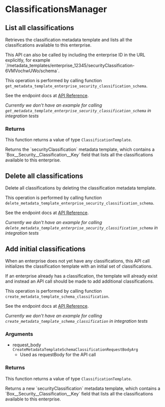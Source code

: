 # ClassificationsManager

## List all classifications

Retrieves the classification metadata template and lists all the
classifications available to this enterprise.

This API can also be called by including the enterprise ID in the
URL explicitly, for example
&#x60;/metadata_templates/enterprise_12345/securityClassification-6VMVochwUWo/schema&#x60;.

This operation is performed by calling function `get_metadata_template_enterprise_security_classification_schema`.

See the endpoint docs at
[API Reference](https://developer.box.com/reference/get-metadata-templates-enterprise-security-classification-6-vm-vochw-u-wo-schema/).

*Currently we don't have an example for calling `get_metadata_template_enterprise_security_classification_schema` in integration tests*


### Returns

This function returns a value of type `ClassificationTemplate`.

Returns the &#x60;securityClassification&#x60; metadata template, which contains
a &#x60;Box__Security__Classification__Key&#x60; field that lists all the
classifications available to this enterprise.


## Delete all classifications

Delete all classifications by deleting the classification
metadata template.

This operation is performed by calling function `delete_metadata_template_enterprise_security_classification_schema`.

See the endpoint docs at
[API Reference](https://developer.box.com/reference/delete-metadata-templates-enterprise-security-classification-6-vm-vochw-u-wo-schema/).

*Currently we don't have an example for calling `delete_metadata_template_enterprise_security_classification_schema` in integration tests*


## Add initial classifications

When an enterprise does not yet have any classifications, this API call
initializes the classification template with an initial set of
classifications.

If an enterprise already has a classification, the template will already
exist and instead an API call should be made to add additional
classifications.

This operation is performed by calling function `create_metadata_template_schema_classification`.

See the endpoint docs at
[API Reference](https://developer.box.com/reference/post-metadata-templates-schema-classifications/).

*Currently we don't have an example for calling `create_metadata_template_schema_classification` in integration tests*

### Arguments

- request_body `CreateMetadataTemplateSchemaClassificationRequestBodyArg`
  - Used as requestBody for the API call


### Returns

This function returns a value of type `ClassificationTemplate`.

Returns a new &#x60;securityClassification&#x60; metadata template, which
contains a &#x60;Box__Security__Classification__Key&#x60; field that lists all
the classifications available to this enterprise.



